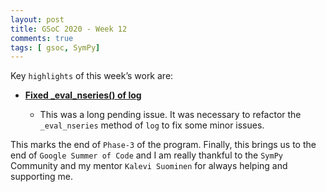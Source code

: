 ```yaml
---
layout: post
title: GSoC 2020 - Week 12
comments: true
tags: [ gsoc, SymPy]
---
```


Key `highlights` of this week’s work are:

* **[Fixed _eval_nseries() of log](https://github.com/sympy/sympy/pull/20002)**

  * This was a long pending issue. It was necessary to refactor the `_eval_nseries` method of `log` to fix some minor issues.  
    
This marks the end of `Phase-3` of the program.
Finally, this brings us to the end of `Google Summer of Code` and I am really thankful to the `SymPy` Community and my mentor `Kalevi Suominen` for always helping and supporting me.
